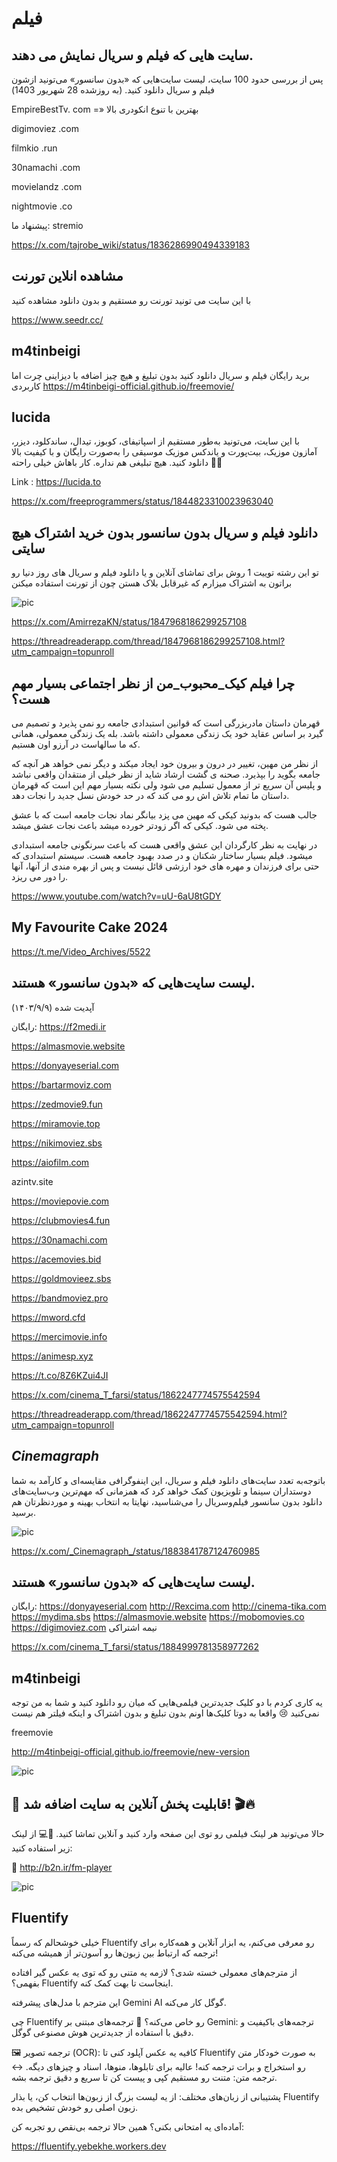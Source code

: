 # فیلم

## سایت هایی که فیلم و سریال نمایش می دهند.

پس از بررسی حدود 100 سایت، لیست سایت‌هایی که «بدون سانسور» می‌تونید ازشون فیلم و سریال دانلود کنید. (به روزشده 28 شهریور 1403)

EmpireBestTv. com =» بهترین با تنوع انکودری بالا

digimoviez .com

filmkio .run

30namachi .com

movielandz .com

nightmovie .co

پیشنهاد ما:
stremio

https://x.com/tajrobe_wiki/status/1836286990494339183


## مشاهده انلاین تورنت

با این سایت می تونید تورنت رو مستقیم و بدون دانلود مشاهده کنید

https://www.seedr.cc/


## m4tinbeigi

برید رایگان فیلم و سریال دانلود کنید
بدون تبلیغ و هیچ چیز اضافه
با دیزاینی چرت اما کاربردی
https://m4tinbeigi-official.github.io/freemovie/



## lucida

با این سایت، می‌تونید به‌طور مستقیم از اسپاتیفای، کوبوز، تیدال، ساندکلود، دیزر، آمازون موزیک، بیت‌پورت و یاندکس موزیک موسیقی را به‌صورت رایگان و با کیفیت بالا دانلود کنید. هیچ تبلیغی هم نداره.
 کار باهاش خیلی راحته 🧑‍💻

Link :
https://lucida.to

https://x.com/freeprogrammers/status/1844823310023963040


## دانلود فیلم و سریال بدون سانسور بدون خرید اشتراک هیچ سایتی

تو این رشته توییت 1 روش برای تماشای آنلاین و یا دانلود فیلم و سریال های روز دنیا رو براتون به اشتراک میزارم که غیرقابل بلاک هستن چون از تورنت استفاده میکنن

![pic](https://pbs.twimg.com/media/GaVI1BRWsAATDLA?format=jpg&name=small)

https://x.com/AmirrezaKN/status/1847968186299257108

https://threadreaderapp.com/thread/1847968186299257108.html?utm_campaign=topunroll


## چرا فیلم کیک_محبوب_من از نظر اجتماعی بسیار مهم هست؟

قهرمان داستان مادربزرگی است که قوانین استبدادی جامعه رو نمی پذیرد و تصمیم می گیرد بر اساس عقاید خود یک زندگی معمولی داشته باشد. بله یک زندگی معمولی، همانی که ما سالهاست در آرزو اون هستیم.

از نظر من مهین، تغییر در درون و بیرون خود ایجاد میکند و دیگر نمی خواهد هر آنچه که جامعه بگوید را بپذیرد. صحنه ی گشت ارشاد شاید از نظر خیلی از منتقدان واقعی نباشد و پلیس آن سریع تر از معمول تسلیم می شود ولی نکته بسیار مهم این است که قهرمان داستان ما تمام تلاش اش رو می کند که در حد خودش نسل جدید را نجات دهد.

جالب هست که بدونید کیکی که مهین می پزد بیانگر نماد نجات جامعه است که با عشق پخته می شود. کیکی که اگر زودتر خورده میشد باعث نجات عشق میشد.

در نهایت به نظر کارگردان این عشق واقعی هست که باعث سرنگونی جامعه استبدادی میشود. فیلم بسیار ساختار شکنان و در صدد بهبود جامعه هست. سیستم استبدادی که حتی برای فرزندان و مهره های خود ارزشی قائل نیست و پس از بهره مندی از آنها، آنها را دور می ریزد.

https://www.youtube.com/watch?v=uU-6aU8tGDY

## My Favourite Cake 2024

https://t.me/Video_Archives/5522


## لیست سایت‌هایی که «بدون سانسور» هستند.
(۱۴۰۳/۹/۹) آپدیت شده 

رایگان:
https://f2medi.ir

https://almasmovie.website

https://donyayeserial.com

https://bartarmoviz.com

https://zedmovie9.fun

https://miramovie.top

https://nikimoviez.sbs

https://aiofilm.com

azintv.site

https://moviepovie.com

https://clubmovies4.fun

https://30namachi.com

https://acemovies.bid

https://goldmovieez.sbs

https://bandmoviez.pro

https://mword.cfd

https://mercimovie.info

https://animesp.xyz

https://t.co/8Z6KZui4JI

https://x.com/cinema_T_farsi/status/1862247774575542594

https://threadreaderapp.com/thread/1862247774575542594.html?utm_campaign=topunroll



## _Cinemagraph_

باتوجه‌به تعدد سایت‌های دانلود فیلم و سریال، این اینفوگرافی مقایسه‌ای و کارآمد به شما دوستداران سینما و تلویزیون کمک خواهد کرد که همزمانی که مهم‌ترین وب‌سایت‌های دانلود بدون سانسور فیلم‌وسریال را می‌شناسید، نهایتا به انتخاب بهینه و موردنظرتان هم برسید.

![pic](https://pbs.twimg.com/media/GiTAHeBWMAE57us?format=jpg&name=900x900)

https://x.com/_Cinemagraph_/status/1883841787124760985


## لیست سایت‌هایی که «بدون سانسور» هستند.


رایگان: 
https://donyayeserial.com
http://Rexcima.com
http://cinema-tika.com
https://mydima.sbs
https://almasmovie.website
https://mobomovies.co
https://digimoviez.com نیمه اشتراکی 

https://x.com/cinema_T_farsi/status/1884999781358977262


## m4tinbeigi

یه کاری کردم با دو کلیک جدیدترین فیلمی‌هایی که میان رو دانلود کنید و شما به من توجه نمی‌کنید 😢
واقعا به دوتا کلیک‌ها
اونم بدون تبلیغ و بدون اشتراک و اینکه فیلتر هم نیست

freemovie

http://m4tinbeigi-official.github.io/freemovie/new-version


![pic](https://pbs.twimg.com/media/Gl2WhSxWoAAsYBs?format=jpg&name=900x900)



## 🎉 قابلیت پخش آنلاین به سایت اضافه شد! 🎬🔥

حالا می‌تونید هر لینک فیلمی رو توی این صفحه وارد کنید و آنلاین تماشا کنید. 🎥💻
از لینک زیر استفاده کنید:

🔗 http://b2n.ir/fm-player


![pic](https://pbs.twimg.com/media/GnOGTZsXoAAL8pB?format=jpg&name=small)



## Fluentify

خیلی خوشحالم که رسماً Fluentify رو معرفی می‌کنم، یه ابزار آنلاین و همه‌کاره برای ترجمه که ارتباط بین زبون‌ها رو آسون‌تر از همیشه می‌کنه!

از مترجم‌های معمولی خسته شدی؟ لازمه یه متنی رو که توی یه عکس گیر افتاده بفهمی؟ Fluentify اینجاست تا بهت کمک کنه.

این مترجم با مدل‌های پیشرفته Gemini AI گوگل کار می‌کنه.

چی Fluentify رو خاص می‌کنه؟
🧠 ترجمه‌های مبتنی بر Gemini: ترجمه‌های باکیفیت و دقیق با استفاده از جدیدترین هوش مصنوعی گوگل.


🖼 ترجمه تصویر (OCR): کافیه یه عکس آپلود کنی تا Fluentify به صورت خودکار متن رو استخراج و برات ترجمه کنه! عالیه برای تابلوها، منوها، اسناد و چیزهای دیگه.
↔️ ترجمه متن: متنت رو مستقیم کپی و پیست کن تا سریع و دقیق ترجمه بشه.

 پشتیبانی از زبان‌های مختلف: از یه لیست بزرگ از زبون‌ها انتخاب کن، یا بذار Fluentify زبون اصلی رو خودش تشخیص بده.

آماده‌ای یه امتحانی بکنی؟
همین حالا ترجمه بی‌نقص رو تجربه کن:

https://fluentify.yebekhe.workers.dev